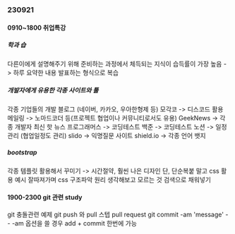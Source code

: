 ### 230921

#### 0910~1800 취업특강

##### 학과 습
다른이에게 설명해주기 위해 준비하는 과정에서 체득되는 지식이 습득률이 가장 높음 -> 하루 요약한 내용 발표하는 형식으로 복습

##### 개발자에게 유용한 각종 사이트와 툴
각종 기업들의 개발 블로그 (네이버, 카카오, 우아한형제 등)
모각코 -> 디스코드 활용
메일링 -> 노마드코더 등(프로젝트 협업이나 커뮤니티로서도 유용)
GeekNews -> 각종 개발자 최신 핫 뉴스
프로그래머스 -> 코딩테스트
백준 -> 코딩테스트
노션 -> 일정관리 (협업일정도 관리)
slido -> 익명질문 사이트
shield.io -> 각종 언어 뱃지

##### bootstrap
각종 템플릿 활용해서 꾸미기 -> 시간절약, 훨씬 나은 디자인
단, 단순복붙 말고 css 활용 예시 잘따져가며 css 구조파악 원리 생각해보고 모르는 것 검색으로 채워넣기

#### 1900-2300 git 관련 study
git 충돌관련 예제
git push 와 pull 스텝
pull request
git commit -am 'message' -- -am 옵션을 쓸 경우 add + commit 한번에 가능


